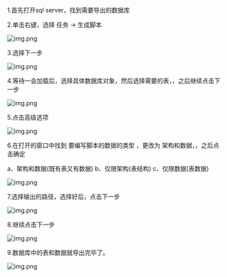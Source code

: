 1.首先打开sql server，找到需要导出的数据库

2.单击右键，选择 任务  ->  生成脚本

![img.png](../img/img1.png)

3.选择下一步

![img.png](../img/img2.png)

4.等待一会加载后，选择具体数据库对象，然后选择需要的表，，之后继续点击下一步

![img.png](../img/img3.png)

5.点击高级选项

![img.png](../img/img4.png)

6.在打开的窗口中找到 要编写脚本的数据的类型 ，更改为 架构和数据，，之后点击确定

a、架构和数据(既有表又有数据)
b、仅限架构(表结构)
c、仅限数据(表数据)

![img.png](../img/img5.png)

7.选择输出的路径，选择好后，点击下一步

![img.png](../img/img6.png)

8.继续点击下一步

![img.png](../img/img7.png)

9.数据库中的表和数据就导出完毕了。

![img.png](../img/img8.png)
